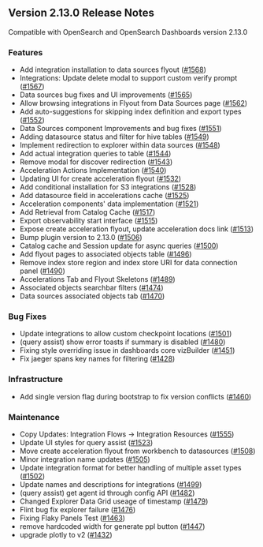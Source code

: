 ## Version 2.13.0 Release Notes

Compatible with OpenSearch and OpenSearch Dashboards version 2.13.0

### Features
* Add integration installation to data sources flyout ([#1568](https://github.com/opensearch-project/dashboards-observability/pull/1568))
* Integrations: Update delete modal to support custom verify prompt ([#1567](https://github.com/opensearch-project/dashboards-observability/pull/1567))
* Data sources bug fixes and UI improvements ([#1565](https://github.com/opensearch-project/dashboards-observability/pull/1565))
* Allow browsing integrations in Flyout from Data Sources page ([#1562](https://github.com/opensearch-project/dashboards-observability/pull/1562))
* Add auto-suggestions for skipping index definition and export types ([#1552](https://github.com/opensearch-project/dashboards-observability/pull/1552))
* Data Sources component Improvements and bug fixes ([#1551](https://github.com/opensearch-project/dashboards-observability/pull/1551))
* Adding datasource status and filter for hive tables ([#1549](https://github.com/opensearch-project/dashboards-observability/pull/1549))
* Implement redirection to explorer within data sources ([#1548](https://github.com/opensearch-project/dashboards-observability/pull/1548))
* Add actual integration queries to table ([#1544](https://github.com/opensearch-project/dashboards-observability/pull/1544))
* Remove modal for discover redirection ([#1543](https://github.com/opensearch-project/dashboards-observability/pull/1543))
* Acceleration Actions Implementation ([#1540](https://github.com/opensearch-project/dashboards-observability/pull/1540))
* Updating UI for create acceleration flyout ([#1532](https://github.com/opensearch-project/dashboards-observability/pull/1532))
* Add conditional installation for S3 integrations ([#1528](https://github.com/opensearch-project/dashboards-observability/pull/1528))
* Add datasource field in accelerations cache ([#1525](https://github.com/opensearch-project/dashboards-observability/pull/1525))
* Acceleration components' data implementation ([#1521](https://github.com/opensearch-project/dashboards-observability/pull/1521))
* Add Retrieval from Catalog Cache ([#1517](https://github.com/opensearch-project/dashboards-observability/pull/1517))
* Export observability start interface ([#1515](https://github.com/opensearch-project/dashboards-observability/pull/1515))
* Expose create acceleration flyout, update acceleration docs link ([#1513](https://github.com/opensearch-project/dashboards-observability/pull/1513))
* Bump plugin version to 2.13.0 ([#1506](https://github.com/opensearch-project/dashboards-observability/pull/1506))
* Catalog cache and Session update for async queries ([#1500](https://github.com/opensearch-project/dashboards-observability/pull/1500))
* Add flyout pages to associated objects table ([#1496](https://github.com/opensearch-project/dashboards-observability/pull/1496))
* Remove index store region and index store URI for data connection panel ([#1490](https://github.com/opensearch-project/dashboards-observability/pull/1490))
* Accelerations Tab and Flyout Skeletons ([#1489](https://github.com/opensearch-project/dashboards-observability/pull/1489))
* Associated objects searchbar filters ([#1474](https://github.com/opensearch-project/dashboards-observability/pull/1474))
* Data sources associated objects tab ([#1470](https://github.com/opensearch-project/dashboards-observability/pull/1470))

### Bug Fixes
* Update integrations to allow custom checkpoint locations ([#1501](https://github.com/opensearch-project/dashboards-observability/pull/1501))
* (query assist) show error toasts if summary is disabled ([#1480](https://github.com/opensearch-project/dashboards-observability/pull/1480))
* Fixing style overriding issue in dashboards core vizBuilder ([#1451](https://github.com/opensearch-project/dashboards-observability/pull/1451))
* Fix jaeger spans key names for filtering ([#1428](https://github.com/opensearch-project/dashboards-observability/pull/1428))

### Infrastructure
* Add single version flag during bootstrap to fix version conflicts ([#1460](https://github.com/opensearch-project/dashboards-observability/pull/1460))

### Maintenance
* Copy Updates: Integration Flows -> Integration Resources ([#1555](https://github.com/opensearch-project/dashboards-observability/pull/1555))
* Update UI styles for query assist ([#1523](https://github.com/opensearch-project/dashboards-observability/pull/1523))
* Move create acceleration flyout from workbench to datasources ([#1508](https://github.com/opensearch-project/dashboards-observability/pull/1508))
* Minor integration name updates ([#1505](https://github.com/opensearch-project/dashboards-observability/pull/1505))
* Update integration format for better handling of multiple asset types ([#1502](https://github.com/opensearch-project/dashboards-observability/pull/1502))
* Update names and descriptions for integrations ([#1499](https://github.com/opensearch-project/dashboards-observability/pull/1499))
* (query assist) get agent id through config API ([#1482](https://github.com/opensearch-project/dashboards-observability/pull/1482))
* Changed Explorer Data Grid useage of timestamp ([#1479](https://github.com/opensearch-project/dashboards-observability/pull/1479))
* Flint bug fix explorer failure ([#1476](https://github.com/opensearch-project/dashboards-observability/pull/1476))
* Fixing Flaky Panels Test ([#1463](https://github.com/opensearch-project/dashboards-observability/pull/1463))
* remove hardcoded width for generate ppl button ([#1447](https://github.com/opensearch-project/dashboards-observability/pull/1447))
* upgrade plotly to v2 ([#1432](https://github.com/opensearch-project/dashboards-observability/pull/1432))
